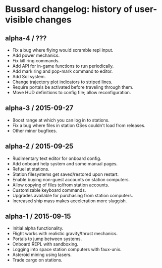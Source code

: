 # Bussard changelog: history of user-visible changes

## alpha-4 / ???

* Fix a bug where flying would scramble repl input.
* Add power mechanics.
* Fix kill ring commands.
* Add API for in-game functions to run periodically.
* Add mark ring and pop-mark command to editor.
* Add Sol system.
* Change trajectory plot indicators to striped lines.
* Require portals be activated before traveling through them.
* Move HUD definitions to config file; allow reconfiguration.

## alpha-3 / 2015-09-27

* Boost range at which you can log in to stations.
* Fix a bug where files in station OSes couldn't load from releases.
* Other minor bugfixes.

## alpha-2 / 2015-09-25

* Rudimentary text editor for onboard config.
* Add onboard help system and some manual pages.
* Refuel at stations.
* Station filesystems get saved/restored upon restart.
* Enable buying non-guest accounts on station computers.
* Allow copying of files to/from station accounts.
* Customizable keyboard commands.
* Upgrades available for purchasing from station computers.
* Increased ship mass makes acceleration more sluggish.

## alpha-1 / 2015-09-15

* Initial alpha functionality.
* Flight works with realistic gravity/thrust mechanics.
* Portals to jump between systems.
* Onboard REPL with sandboxing.
* Logging into space station computers with faux-unix.
* Asteroid mining using lasers.
* Trade cargo on stations.
